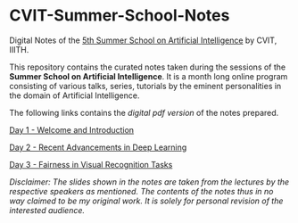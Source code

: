 # CVIT-Summer-School-Notes
Digital Notes of the [5th Summer School on Artificial Intelligence](http://cvit.iiit.ac.in/summerschool2021/index.php) by CVIT, IIITH.

This repository contains the curated notes taken during the sessions of the __Summer School on Artificial Intelligence__.
It is a month long online program consisting of various talks, series, tutorials by the eminent personalities in the domain of Artificial Intelligence.

The following links contains the _digital pdf version_ of the notes prepared.

[Day 1 - Welcome and Introduction](https://github.com/ReboreExplore/CVIT-Summer-School-Notes/blob/main/Day%201.pdf)

[Day 2 - Recent Advancements in Deep Learning](https://github.com/ReboreExplore/CVIT-Summer-School-Notes/blob/main/Day%202.pdf)

[Day 3 - Fairness in Visual Recognition Tasks](https://github.com/ReboreExplore/CVIT-Summer-School-Notes/blob/main/Day%203.pdf)



_Disclaimer: The slides shown in the notes are taken from the lectures by the respective speakers as mentioned. The contents of the notes thus in no way claimed 
to be my original work. It is solely for personal revision of the interested audience._
